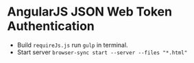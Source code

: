 # AngularJS JSON Web Token Authentication
- Build `requireJs.js` run `gulp` in terminal.
- Start server `browser-sync start --server --files "*.html"`
